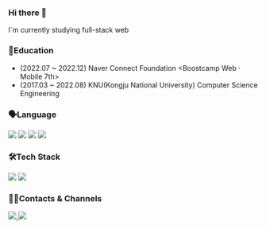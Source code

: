 ### Hi there 👋

I`m currently studying full-stack web

### 📖Education

- (2022.07 ~ 2022.12) Naver Connect Foundation <Boostcamp Web · Mobile 7th>
- (2017.03 ~ 2022.08) KNU(Kongju National University) Computer Science Engineering

### 🗣Language
<p>
  <img src ="https://img.shields.io/badge/Javascript-F7DF1E?&style=flat-square&logo=Javascript&logoColor=black"/>
  <img src ="https://img.shields.io/badge/TypeScript-3178C6?&style=flat-square&logo=TypeScript&logoColor=white"/>
  <img src ="https://img.shields.io/badge/HTML5-E34F26?&style=flat-square&logo=HTML5&logoColor=white"/>
  <img src ="https://img.shields.io/badge/CSS3-1572B6?&style=flat-square&logo=CSS3&logoColor=white"/>
</p>

### 🛠Tech Stack
<p>
  <img src ="https://img.shields.io/badge/React-61DAFB?&style=flat-square&logo=React&logoColor=black"/>
  <img src ="https://img.shields.io/badge/Express-000000?&style=flat-square&logo=Express&logoColor=white"/>
</p>

### 💁‍♂️Contacts & Channels
<a href="mailto:jeong5728@gmail.com">
  <img src="https://img.shields.io/badge/Gmail-EA4335?style=flat-square&logo=gmail&logoColor=000000"/>
</a>
<a href="https://junghyunbak.github.io/" target="_blank">
  <img src="https://img.shields.io/badge/Blog-181717?style=flat-square&logo=github"/>
</a>
